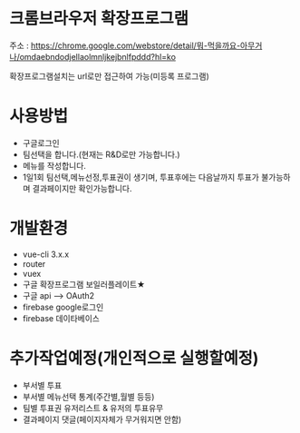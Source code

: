 # 크롬브라우저 확장프로그램


주소 : https://chrome.google.com/webstore/detail/뭐-먹을까요-아무거나/omdaebndodjellaolmnljkejbnlfpddd?hl=ko

확장프로그램설치는 url로만 접근하여 가능(미등록 프로그램)



# 사용방법

- 구글로그인
- 팀선택을 합니다.(현재는 R&D로만 가능합니다.)
- 메뉴를 작성합니다.
- 1일1회 팀선택,메뉴선정,투표권이 생기며, 투표후에는 다음날까지 투표가 불가능하며 결과페이지만 확인가능합니다.

# 개발환경

- vue-cli 3.x.x
- router
- vuex
- 구글 확장프로그램 보일러플레이트★
- 구글 api --> OAuth2 
- firebase google로그인
- firebase  데이타베이스

# 추가작업예정(개인적으로 실행할예정)

- 부서별 투표
- 부서별 메뉴선택 통계(주간별,월별 등등)
- 팀별 투표권 유저리스트 & 유저의 투표유무
- 결과페이지 댓글(페이지자체가 무거워지면 안함)

